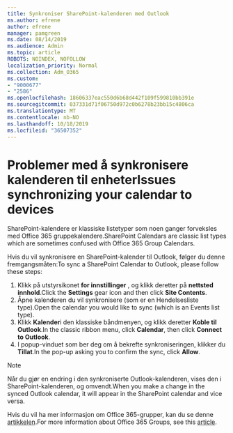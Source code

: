 ```yaml
---
title: Synkroniser SharePoint-kalenderen med Outlook
ms.author: efrene
author: efrene
manager: pamgreen
ms.date: 08/14/2019
ms.audience: Admin
ms.topic: article
ROBOTS: NOINDEX, NOFOLLOW
localization_priority: Normal
ms.collection: Adm_O365
ms.custom:
- "9000677"
- "2586"
ms.openlocfilehash: 18606337eac550d6b68d442f109f599810bb391e
ms.sourcegitcommit: 037331d71f06750d972c0b6278b23bb15c4806ca
ms.translationtype: MT
ms.contentlocale: nb-NO
ms.lasthandoff: 10/18/2019
ms.locfileid: "36507352"
---
```

# <a name="issues-synchronizing-your-calendar-to-devices"></a><span data-ttu-id="eddbf-102">Problemer med å synkronisere kalenderen til enheter</span><span class="sxs-lookup"><span data-stu-id="eddbf-102">Issues synchronizing your calendar to devices</span></span>

<span data-ttu-id="eddbf-103">SharePoint-kalendere er klassiske listetyper som noen ganger forveksles med Office 365 gruppekalendere.</span><span class="sxs-lookup"><span data-stu-id="eddbf-103">SharePoint Calendars are classic list types which are sometimes confused with Office 365 Group Calendars.</span></span>

<span data-ttu-id="eddbf-104">Hvis du vil synkronisere en SharePoint-kalender til Outlook, følger du denne fremgangsmåten:</span><span class="sxs-lookup"><span data-stu-id="eddbf-104">To sync a SharePoint Calendar to Outlook, please follow these steps:</span></span>

1. <span data-ttu-id="eddbf-105">Klikk på utstyrsikonet **for innstillinger** , og klikk deretter på **nettsted innhold**.</span><span class="sxs-lookup"><span data-stu-id="eddbf-105">Click the **Settings** gear icon and then click **Site Contents**.</span></span>
2. <span data-ttu-id="eddbf-106">Åpne kalenderen du vil synkronisere (som er en Hendelsesliste type).</span><span class="sxs-lookup"><span data-stu-id="eddbf-106">Open the calendar you would like to sync (which is an Events list type).</span></span>
3. <span data-ttu-id="eddbf-107">Klikk **Kalender**i den klassiske båndmenyen, og klikk deretter **Koble til Outlook**.</span><span class="sxs-lookup"><span data-stu-id="eddbf-107">In the classic ribbon menu, click **Calendar**, then click **Connect to Outlook**.</span></span>
4. <span data-ttu-id="eddbf-108">I popup-vinduet som ber deg om å bekrefte synkroniseringen, klikker du **Tillat**.</span><span class="sxs-lookup"><span data-stu-id="eddbf-108">In the pop-up asking you to confirm the sync, click **Allow**.</span></span>

>[!Note]
> <span data-ttu-id="eddbf-109">Når du gjør en endring i den synkroniserte Outlook-kalenderen, vises den i SharePoint-kalenderen, og omvendt.</span><span class="sxs-lookup"><span data-stu-id="eddbf-109">When you make a change in the synced Outlook calendar, it will appear in the SharePoint calendar and vice versa.</span></span>

<span data-ttu-id="eddbf-110">Hvis du vil ha mer informasjon om Office 365-grupper, kan du se denne [artikkelen](https://support.office.com/article/Learn-about-Office-365-groups-b565caa1-5c40-40ef-9915-60fdb2d97fa2).</span><span class="sxs-lookup"><span data-stu-id="eddbf-110">For more information about Office 365 Groups, see this [article](https://support.office.com/article/Learn-about-Office-365-groups-b565caa1-5c40-40ef-9915-60fdb2d97fa2).</span></span>
